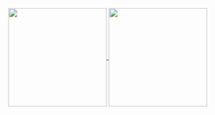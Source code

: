 <a href="https://github.com/anuraghazra/github-readme-stats">
  <img height=200 align="center" src="https://github-readme-stats-6qper408w-rogeriotidea.vercel.app/api/top-langs/?username=rogeriotidea&size_weight=0.5&count_weight=0.5&hide=html,css,scss&layout=donut&theme=vue-dark&include_all_commits=true&exclude_repo=github-readme-stats,movie-catalog-fe,vscode-generator-code,cypress,cypress-tester,hero-names,starwars-names,tinbird,dev-productivity,cgmp" />
  <img height=200 align="center" src="https://github-readme-stats-6qper408w-rogeriotidea.vercel.app/api/top-langs/?username=rogeriotidea&size_weight=0.5&count_weight=0.5&hide=html,css,scss,astro&layout=donut&theme=vue-dark&include_all_commits=true&exclude_repo=github-readme-stats,movie-catalog-fe,vscode-generator-code,cypress,cypress-tester,hero-names,starwars-names,tinbird,dev-productivity,cgmp" />
</a>
